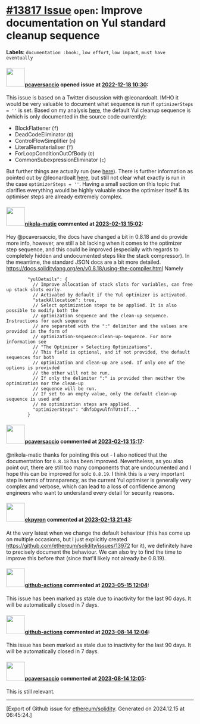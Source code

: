 # [\#13817 Issue](https://github.com/ethereum/solidity/issues/13817) `open`: Improve documentation on Yul standard cleanup sequence
**Labels**: `documentation :book:`, `low effort`, `low impact`, `must have eventually`


#### <img src="https://avatars.githubusercontent.com/u/25297591?u=3251a9019e72f66e32ba31d57729796ad505c530&v=4" width="50">[pcaversaccio](https://github.com/pcaversaccio) opened issue at [2022-12-18 10:30](https://github.com/ethereum/solidity/issues/13817):

This issue is based on a Twitter discussion with @leonardoalt. IMHO it would be very valuable to document what sequence is run if `optimizerSteps = ''` is set. Based on my analysis [here](https://twitter.com/pcaversaccio/status/1604192588352798723), the default Yul cleanup sequence is (which is only documented in the source code currently):
- BlockFlattener (`f`)
- DeadCodeEliminator (`D`)
- ControlFlowSimplifier (`n`)
- LiteralRematerialiser (`T`)
- ForLoopConditionOutOfBody (`O`)
- CommonSubexpressionEliminator (`c`)

But further things are actually run (see [here](https://twitter.com/leonardoalt/status/1604214614853668865)). There is further information as pointed out by @leonardoalt [here](https://twitter.com/leonardoalt/status/1604258182360186880), but still not clear what exactly is run in the case `optimizerSteps = ''`. Having a small section on this topic that clarifies everything would be highly valuable since the optimiser itself & its optimiser steps are already extremely complex.

#### <img src="https://avatars.githubusercontent.com/u/4415530?u=dc3db70e8fbd03f92ca81ee173d57774ce61084d&v=4" width="50">[nikola-matic](https://github.com/nikola-matic) commented at [2023-02-13 15:02](https://github.com/ethereum/solidity/issues/13817#issuecomment-1428091512):

Hey @pcaversaccio, the docs have changed a bit in 0.8.18 and do provide more info, however, are still a bit lacking when it comes to the optimizer step sequence, and this could be improved (especially with regards to completely hidden and undocumented steps like the stack compressor). In the meantime, the standard JSON docs are a bit more detailed.
https://docs.soliditylang.org/en/v0.8.18/using-the-compiler.html
Namely
```
        "yulDetails": {
          // Improve allocation of stack slots for variables, can free up stack slots early.
          // Activated by default if the Yul optimizer is activated.
          "stackAllocation": true,
          // Select optimization steps to be applied. It is also possible to modify both the
          // optimization sequence and the clean-up sequence. Instructions for each sequence
          // are separated with the ":" delimiter and the values are provided in the form of
          // optimization-sequence:clean-up-sequence. For more information see
          // "The Optimizer > Selecting Optimizations".
          // This field is optional, and if not provided, the default sequences for both
          // optimization and clean-up are used. If only one of the options is provivded
          // the other will not be run.
          // If only the delimiter ":" is provided then neither the optimization nor the clean-up
          // sequence will be run.
          // If set to an empty value, only the default clean-up sequence is used and
          // no optimization steps are applied.
          "optimizerSteps": "dhfoDgvulfnTUtnIf..."
        }
```

#### <img src="https://avatars.githubusercontent.com/u/25297591?u=3251a9019e72f66e32ba31d57729796ad505c530&v=4" width="50">[pcaversaccio](https://github.com/pcaversaccio) commented at [2023-02-13 15:17](https://github.com/ethereum/solidity/issues/13817#issuecomment-1428121323):

@nikola-matic thanks for pointing this out - I also noticed that the documentation for `0.8.18` has been improved. Nevertheless, as you also point out, there are still too many components that are undocumented and I hope this can be improved for solc `0.8.19`. I think this is a very important step in terms of transparency, as the current Yul optimiser is generally very complex and verbose, which can lead to a loss of confidence among engineers who want to understand every detail for security reasons.

#### <img src="https://avatars.githubusercontent.com/u/1347491?v=4" width="50">[ekpyron](https://github.com/ekpyron) commented at [2023-02-13 21:43](https://github.com/ethereum/solidity/issues/13817#issuecomment-1428729885):

At the very latest when we change the default behaviour (this has come up on multiple occasions, but I just explicitly created https://github.com/ethereum/solidity/issues/13972 for it), we definitely have to precisely document the behaviour. We can also try to find the time to improve this before that (since that'll likely not already be 0.8.19).

#### <img src="https://avatars.githubusercontent.com/in/15368?v=4" width="50">[github-actions](https://github.com/apps/github-actions) commented at [2023-05-15 12:04](https://github.com/ethereum/solidity/issues/13817#issuecomment-1547729399):

This issue has been marked as stale due to inactivity for the last 90 days.
It will be automatically closed in 7 days.

#### <img src="https://avatars.githubusercontent.com/in/15368?v=4" width="50">[github-actions](https://github.com/apps/github-actions) commented at [2023-08-14 12:04](https://github.com/ethereum/solidity/issues/13817#issuecomment-1677196082):

This issue has been marked as stale due to inactivity for the last 90 days.
It will be automatically closed in 7 days.

#### <img src="https://avatars.githubusercontent.com/u/25297591?u=3251a9019e72f66e32ba31d57729796ad505c530&v=4" width="50">[pcaversaccio](https://github.com/pcaversaccio) commented at [2023-08-14 12:05](https://github.com/ethereum/solidity/issues/13817#issuecomment-1677198068):

This is still relevant.


-------------------------------------------------------------------------------



[Export of Github issue for [ethereum/solidity](https://github.com/ethereum/solidity). Generated on 2024.12.15 at 06:45:24.]
